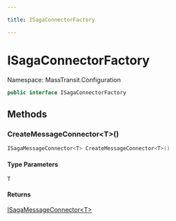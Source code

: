 ```yaml
---

title: ISagaConnectorFactory

---
```


# ISagaConnectorFactory

Namespace: MassTransit.Configuration

```csharp
public interface ISagaConnectorFactory
```

## Methods

### **CreateMessageConnector\<T\>()**

```csharp
ISagaMessageConnector<T> CreateMessageConnector<T>()
```

#### Type Parameters

`T`<br/>

#### Returns

[ISagaMessageConnector\<T\>](../masstransit-configuration/isagamessageconnector-1)<br/>
